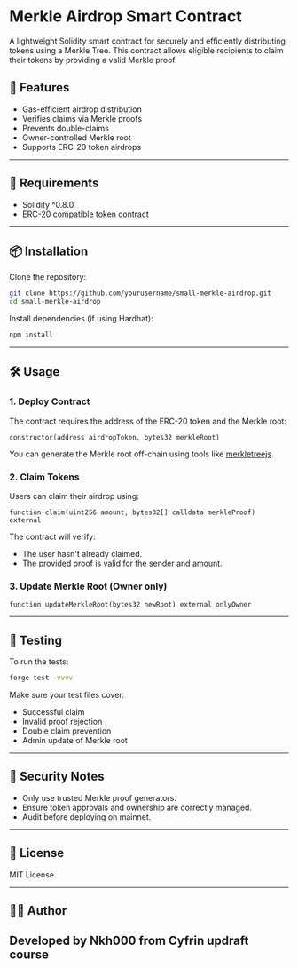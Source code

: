
# Merkle Airdrop Smart Contract

A lightweight Solidity smart contract for securely and efficiently distributing tokens using a Merkle Tree. This contract allows eligible recipients to claim their tokens by providing a valid Merkle proof.

## 🧾 Features

- Gas-efficient airdrop distribution
- Verifies claims via Merkle proofs
- Prevents double-claims
- Owner-controlled Merkle root
- Supports ERC-20 token airdrops

---

## 🔧 Requirements

- Solidity ^0.8.0
- ERC-20 compatible token contract

---

## 📦 Installation

Clone the repository:

```bash
git clone https://github.com/yourusername/small-merkle-airdrop.git
cd small-merkle-airdrop
````

Install dependencies (if using Hardhat):

```bash
npm install
```

---

## 🛠️ Usage

### 1. Deploy Contract

The contract requires the address of the ERC-20 token and the Merkle root:

```solidity
constructor(address airdropToken, bytes32 merkleRoot)
```

You can generate the Merkle root off-chain using tools like [merkletreejs](https://github.com/miguelmota/merkletreejs).

### 2. Claim Tokens

Users can claim their airdrop using:

```solidity
function claim(uint256 amount, bytes32[] calldata merkleProof) external
```

The contract will verify:

* The user hasn't already claimed.
* The provided proof is valid for the sender and amount.

### 3. Update Merkle Root (Owner only)

```solidity
function updateMerkleRoot(bytes32 newRoot) external onlyOwner
```

---

## 🧪 Testing

To run the tests:

```bash
forge test -vvvv
```

Make sure your test files cover:

* Successful claim
* Invalid proof rejection
* Double claim prevention
* Admin update of Merkle root

---

## 🔐 Security Notes

* Only use trusted Merkle proof generators.
* Ensure token approvals and ownership are correctly managed.
* Audit before deploying on mainnet.

---

## 📄 License

MIT License

---

## 👨‍💻 Author

Developed by Nkh000
from Cyfrin updraft course
---

```
